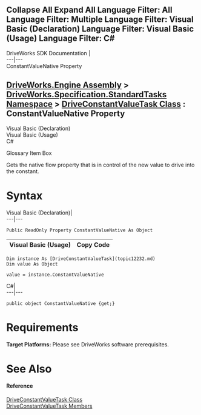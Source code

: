 Collapse All Expand All Language Filter: All  Language Filter: Multiple  Language Filter: Visual Basic (Declaration) Language Filter: Visual Basic (Usage) Language Filter: C#  
---  
DriveWorks SDK Documentation  |   
---|---  
ConstantValueNative Property   
  
[DriveWorks.Engine Assembly](topic2156.md) > [DriveWorks.Specification.StandardTasks Namespace](topic11896.md) > [DriveConstantValueTask Class](topic12232.md) : ConstantValueNative Property  
---  
  
Visual Basic (Declaration)    
Visual Basic (Usage)    
C# 

Glossary Item Box

Gets the native flow property that is in control of the new value to drive into the constant. 

# Syntax

Visual Basic (Declaration)|   
---|---  
      
    
    Public ReadOnly Property ConstantValueNative As Object  
  
Visual Basic (Usage)| Copy Code  
---|---  
      
    
    Dim instance As [DriveConstantValueTask](topic12232.md)
    Dim value As Object
     
    value = instance.ConstantValueNative  
  
C#|   
---|---  
      
    
    public object ConstantValueNative {get;}  
  
# Requirements

**Target Platforms:** Please see DriveWorks software prerequisites.

# See Also

#### Reference

[DriveConstantValueTask Class](topic12232.md)   
[DriveConstantValueTask Members](topic12233.md)


